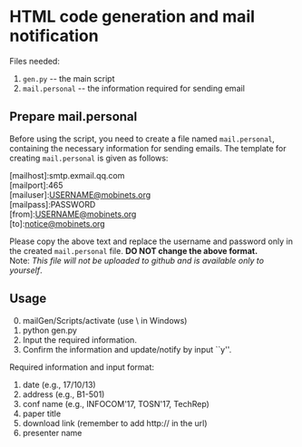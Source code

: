 # HTML code generation and mail notification

Files needed: 
1. ``gen.py`` -- the main script
2. ``mail.personal`` -- the information required for sending email

## Prepare mail.personal

Before using the script, you need to create a file named ``mail.personal``, containing the necessary information for sending emails. 
The template for creating ``mail.personal`` is given as follows:

\[mailhost\]:smtp.exmail.qq.com   
\[mailport\]:465   
\[mailuser\]:USERNAME@mobinets.org   
\[mailpass\]:PASSWORD   
\[from\]:USERNAME@mobinets.org   
\[to\]:notice@mobinets.org   

Please copy the above text and replace the username and password only in the created ``mail.personal`` file.
**DO NOT change the above format.**   
Note: *This file will not be uploaded to github and is available only to yourself*.

## Usage

0. mailGen/Scripts/activate (use \ in Windows)
1. python gen.py
2. Input the required information.
3. Confirm the information and update/notify by input ``y''.

Required information and input format: 
1. date (e.g., 17/10/13)
2. address (e.g., B1-501)
3. conf name (e.g., INFOCOM'17, TOSN'17, TechRep)
4. paper title
5. download link (remember to add http:// in the url)
6. presenter name 